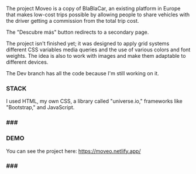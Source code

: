 The project Moveo is a copy of BlaBlaCar, an existing platform in Europe that makes low-cost trips possible by allowing people to share vehicles with the driver getting a commission from the total trip cost.

The "Descubre más" button redirects to a secondary page.

The project isn't finished yet; 
it was designed to apply grid systems different CSS variables media queries and the use of various colors and font weights.
The idea is also to work with images and make them adaptable to different devices.

The Dev branch has all the code because I'm still working on it.


###  STACK  ### 

I used HTML, my own CSS, a library called "universe.io," frameworks like "Bootstrap," and JavaScript.

###  ###  ###

###  DEMO  ### 

You can see the project here: https://moveo.netlify.app/

###  ###  ###







